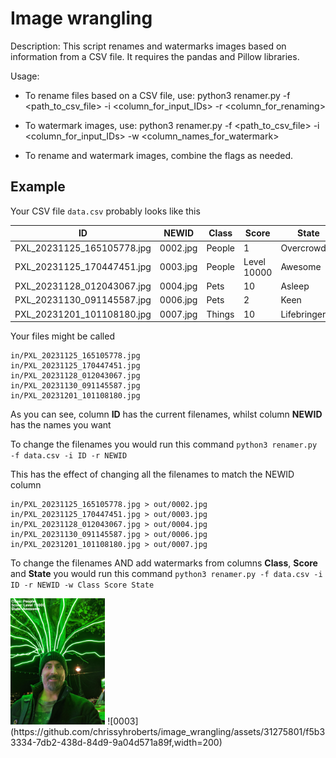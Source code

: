 # Image wrangling

Description: This script renames and watermarks images based on information from a CSV file.
             It requires the pandas and Pillow libraries.

Usage:
- To rename files based on a CSV file, use:
  python3 renamer.py -f <path_to_csv_file> -i <column_for_input_IDs> -r <column_for_renaming>

- To watermark images, use:
  python3 renamer.py -f <path_to_csv_file> -i <column_for_input_IDs> -w <column_names_for_watermark>

- To rename and watermark images, combine the flags as needed.


## Example

Your CSV file `data.csv` probably looks like this

|ID|NEWID|Class|Score|State|Blah|
|--|-----|-----|-----|-----|----|
PXL_20231125_165105778.jpg|0002.jpg|People|1|Overcrowded|Wah
PXL_20231125_170447451.jpg|0003.jpg|People|Level 10000|Awesome|Quack
PXL_20231128_012043067.jpg|0004.jpg|Pets|10|Asleep|Quack
PXL_20231130_091145587.jpg|0006.jpg|Pets|2|Keen|Wah
PXL_20231201_101108180.jpg|0007.jpg|Things|10|Lifebringer|Quack

Your files might be called 

```
in/PXL_20231125_165105778.jpg
in/PXL_20231125_170447451.jpg
in/PXL_20231128_012043067.jpg
in/PXL_20231130_091145587.jpg
in/PXL_20231201_101108180.jpg
```

As you can see, column **ID** has the current filenames, whilst column **NEWID** has the names you want

To change the filenames you would run this command
`python3 renamer.py -f data.csv -i ID -r NEWID`

This has the effect of changing all the filenames to match the NEWID column


```
in/PXL_20231125_165105778.jpg > out/0002.jpg
in/PXL_20231125_170447451.jpg > out/0003.jpg
in/PXL_20231128_012043067.jpg > out/0004.jpg
in/PXL_20231130_091145587.jpg > out/0006.jpg
in/PXL_20231201_101108180.jpg > out/0007.jpg
```
To change the filenames AND add watermarks from columns **Class**, **Score** and **State** you would run this command
`python3 renamer.py -f data.csv -i ID -r NEWID -w Class Score State`

<img src="./out/0003.jpg" width=30% height=30%>
![0003](https://github.com/chrissyhroberts/image_wrangling/assets/31275801/f5b33334-7db2-438d-84d9-9a04d571a89f,width=200)


